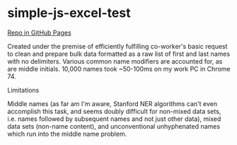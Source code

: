 # simple-js-excel-test


<a href="https://maldici.github.io/simple-js-excel-test/" target="_blank" rel="noopener">
Repo in GitHub Pages
</a>

Created under the premise of efficiently fulfilling co-worker's basic request to clean and prepare bulk data formatted as a raw list of first and last names with no delimiters. Various common name modifiers are accounted for, as are middle initials. 10,000 names took ~50-100ms on my work PC in Chrome 74.


Limitations

Middle names (as far am I'm aware, Stanford NER algorithms can't even accomplish this task, and seems doubly difficult for non-mixed data sets, i.e. names followed by subsequent names and not just other data), mixed data sets (non-name content), and unconventional unhyphenated names which run into the middle name problem.
